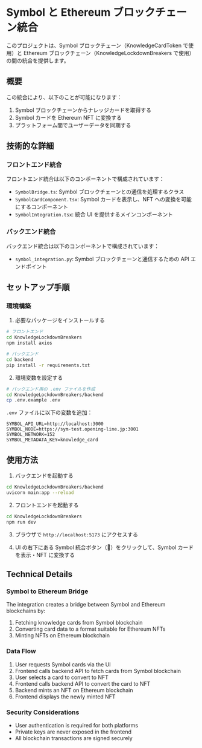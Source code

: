 # Symbol と Ethereum ブロックチェーン統合

このプロジェクトは、Symbol ブロックチェーン（KnowledgeCardToken で使用）と Ethereum ブロックチェーン（KnowledgeLockdownBreakers で使用）の間の統合を提供します。

## 概要

この統合により、以下のことが可能になります：

1. Symbol ブロックチェーンからナレッジカードを取得する
2. Symbol カードを Ethereum NFT に変換する
3. プラットフォーム間でユーザーデータを同期する

## 技術的な詳細

### フロントエンド統合

フロントエンド統合は以下のコンポーネントで構成されています：

- `SymbolBridge.ts`: Symbol ブロックチェーンとの通信を処理するクラス
- `SymbolCardComponent.tsx`: Symbol カードを表示し、NFT への変換を可能にするコンポーネント
- `SymbolIntegration.tsx`: 統合 UI を提供するメインコンポーネント

### バックエンド統合

バックエンド統合は以下のコンポーネントで構成されています：

- `symbol_integration.py`: Symbol ブロックチェーンと通信するための API エンドポイント

## セットアップ手順

### 環境構築

1. 必要なパッケージをインストールする

```bash
# フロントエンド
cd KnowledgeLockdownBreakers
npm install axios

# バックエンド
cd backend
pip install -r requirements.txt
```

2. 環境変数を設定する

```bash
# バックエンド用の .env ファイルを作成
cd KnowledgeLockdownBreakers/backend
cp .env.example .env
```

`.env` ファイルに以下の変数を追加：

```
SYMBOL_API_URL=http://localhost:3000
SYMBOL_NODE=https://sym-test.opening-line.jp:3001
SYMBOL_NETWORK=152
SYMBOL_METADATA_KEY=knowledge_card
```

## 使用方法

1. バックエンドを起動する

```bash
cd KnowledgeLockdownBreakers/backend
uvicorn main:app --reload
```

2. フロントエンドを起動する

```bash
cd KnowledgeLockdownBreakers
npm run dev
```

3. ブラウザで `http://localhost:5173` にアクセスする

4. UI の右下にある Symbol 統合ボタン（🔄）をクリックして、Symbol カードを表示・NFT に変換する

## Technical Details

### Symbol to Ethereum Bridge

The integration creates a bridge between Symbol and Ethereum blockchains by:

1. Fetching knowledge cards from Symbol blockchain
2. Converting card data to a format suitable for Ethereum NFTs
3. Minting NFTs on Ethereum blockchain

### Data Flow

1. User requests Symbol cards via the UI
2. Frontend calls backend API to fetch cards from Symbol blockchain
3. User selects a card to convert to NFT
4. Frontend calls backend API to convert the card to NFT
5. Backend mints an NFT on Ethereum blockchain
6. Frontend displays the newly minted NFT

### Security Considerations

- User authentication is required for both platforms
- Private keys are never exposed in the frontend
- All blockchain transactions are signed securely
